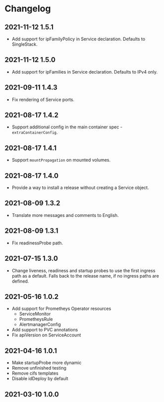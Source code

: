 # Changelog

## 2021-11-12 1.5.1

* Add support for ipFamilyPolicy in Service declaration. Defaults to SingleStack.

## 2021-11-12 1.5.0

* Add support for ipFamilies in Service declaration. Defaults to IPv4 only.

## 2021-09-11 1.4.3

* Fix rendering of Service ports.

## 2021-08-17 1.4.2

* Support additional config in the main container spec - `extraContainerConfig`.
## 2021-08-17 1.4.1

* Support `mountPropagation` on mounted volumes.
## 2021-08-17 1.4.0

* Provide a way to install a release without creating a Service object.
## 2021-08-09 1.3.2

* Translate more messages and comments to English.

## 2021-08-09 1.3.1

* Fix readinessProbe path.

## 2021-07-15 1.3.0

* Change liveness, readiness and startup probes to use the first ingress path as a default. Falls back to the release name, if no ingress paths are defined.

## 2021-05-16 1.0.2

* Add support for Prometheys Operator resources
  - ServiceMonitor
  - PrometheysRule
  - AlertmanagerConfig
* Add support to PVC annotations
* Fix apiVersion on ServiceAccount

## 2021-04-16 1.0.1

* Make startupProbe more dynamic
* Remove unfinished testing
* Remove cifs templates
* Disable idDeploy by default

## 2021-03-10 1.0.0
